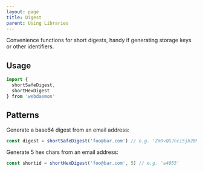 ```yaml
---
layout: page
title: Digest
parent: Using Libraries
---
```

Convenience functions for short digests, handy if generating storage keys or other
identifiers.

## Usage
```javascript
import {
  shortSafeDigest,
  shortHexDigest
} from 'webdaemon'
```

## Patterns
Generate a base64 digest from an email address:
```javascript
const digest = shortSafeDigest('foo@bar.com') // e.g. 'Zm9vQGJhci5jb20K'
```

Generate 5 hex chars from an email address:
```javascript
const shortid = shortHexDigest('foo@bar.com', 5) // e.g. 'a4055'
```
